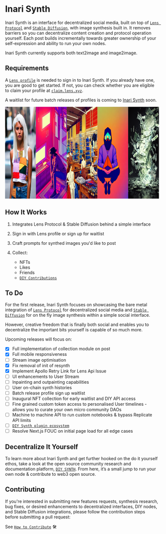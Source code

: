 # Inari Synth 
Inari Synth is an interface for decentralized social media, built on top of [`Lens Protocol`](https://docs.lens.xyz/) and [`Stable Diffusion`](https://github.com/CompVis/stable-diffusion), with image synthesis built in. It removes barriers so you can decentralize content creation and protocol operation yourself. Each post builds incrementally towards greater ownership of your self-expression and ability to run your own nodes.

Inari Synth currently supports both text2image and image2image.

## Requirements
A [`Lens profile`](https://docs.lens.xyz/docs/creating-a-profile) is needed to sign in to Inari Synth. If you already have one, you are good to get started. If not, you can check whether you are eligible to claim your profile at [`claim.lens.xyz`](https://claim.lens.xyz/). 

A waitlist for future batch releases of profiles is coming to [Inari Synth](#to-do) soon.

<img src="./public/images/readme/gallery.png" height="300px">

## How It Works 

1.  Integrates Lens Protocol & Stable Diffusion behind a simple interface
    
2.  Sign in with Lens profile or sign up for waitlist
    
3.  Craft prompts for synthed images you'd like to post
    
4.  Collect:
    * NFTs
    * Likes
    * Friends
    * [`DIY Contributions`](http://diysynth.xyz/)

## To Do
For the first release, Inari Synth focuses on showcasing the bare metal integration of [`Lens Protocol`](https://lens.xyz) for decentralized social media and [`Stable Diffusion`](https://github.com/CompVis/stable-diffusion) for on the fly image synthesis within a simple social interface.

However, creative freedom that is finally both social and enables you to decentralize the important bits yourself is capable of so much more. 

Upcoming releases will focus on:

- [x] Full implementation of collection module on post
- [x] Full mobile responsiveness
- [ ] Stream image optimisation
- [x] Fix removal of init of resynth
- [x] Implement Apollo Retry Link for Lens Api Issue
- [ ] UI enhancements to User Stream
- [ ] Inpainting and outpainting capabilities
- [ ] User on-chain synth histories
- [ ] Batch release profile sign up waitlist
- [ ] Inaugural NFT collection for early waitlist and DIY API access
- [ ] Fine grained custom token access to personalised User timelines - allows you to curate your own micro community DAOs
- [ ] Machine to machine API to run custom notebooks & bypass Replicate API limits
- [ ] [`DIY Synth plugin ecosystem`](https://diysynth.xyz/docs/plugins)
- [ ] Resolve Next.js FOUC on initial page load for all edge cases

## Decentralize It Yourself
To learn more about Inari Synth and get further hooked on the do it yourself ethos, take a look at the open source community research and documentation platform, [`DIY SYNTH`](https://diysynth.xyz/). From here, it’s a small jump to run your own node & contribute to web3 open source. 

## Contributing
If you're interested in submitting new features requests, synthesis research, bug fixes, or desired enhancements to decentralized interfaces, DIY nodes, and Stable Diffusion integrations, please follow the contribution steps before submitting a pull request:

See [`How to Contribute`](./CONTRIBUTING.md) 🛠
